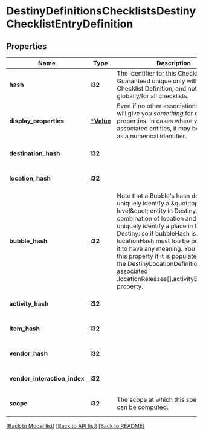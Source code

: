 # DestinyDefinitionsChecklistsDestinyChecklistEntryDefinition

## Properties
Name | Type | Description | Notes
------------ | ------------- | ------------- | -------------
**hash** | **i32** | The identifier for this Checklist entry. Guaranteed unique only within this Checklist Definition, and not globally/for all checklists. | [optional] [default to null]
**display_properties** | [***Value**](Value.md) | Even if no other associations exist, we will give you *something* for display properties. In cases where we have no associated entities, it may be as simple as a numerical identifier. | [optional] [default to null]
**destination_hash** | **i32** |  | [optional] [default to null]
**location_hash** | **i32** |  | [optional] [default to null]
**bubble_hash** | **i32** | Note that a Bubble&#39;s hash doesn&#39;t uniquely identify a \&quot;top level\&quot; entity in Destiny. Only the combination of location and bubble can uniquely identify a place in the world of Destiny: so if bubbleHash is populated, locationHash must too be populated for it to have any meaning.  You can use this property if it is populated to look up the DestinyLocationDefinition&#39;s associated .locationReleases[].activityBubbleName property. | [optional] [default to null]
**activity_hash** | **i32** |  | [optional] [default to null]
**item_hash** | **i32** |  | [optional] [default to null]
**vendor_hash** | **i32** |  | [optional] [default to null]
**vendor_interaction_index** | **i32** |  | [optional] [default to null]
**scope** | **i32** | The scope at which this specific entry can be computed. | [optional] [default to null]

[[Back to Model list]](../README.md#documentation-for-models) [[Back to API list]](../README.md#documentation-for-api-endpoints) [[Back to README]](../README.md)


